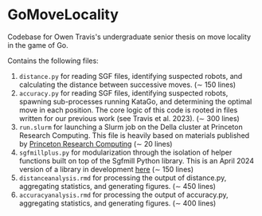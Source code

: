 # GoMoveLocality
Codebase for Owen Travis's undergraduate senior thesis on move locality in the game of Go.

Contains the following files:

1. `distance.py` for reading SGF files, identifying suspected robots, and calculating the distance between successive moves. (∼ 150 lines)
2. `accuracy.py` for reading SGF files, identifying suspected robots, spawning sub-processes running KataGo, and determining the optimal move in each position. The core logic of this code is rooted in files written for our previous work (see Travis et al. 2023). (∼ 300 lines)
3. `run.slurm` for launching a Slurm job on the Della cluster at Princeton Research
Computing. This file is heavily based on materials published by [Princeton
Research Computing](https://researchcomputing.princeton.edu/support/knowledge-base/slurm) (∼ 20 lines)
4. `sgfmillplus.py` for modularization through the isolation of helper functions built on top of the Sgfmill Python library. This is an April 2024 version of a library in development [here](https://github.com/otravis710/sgfmillplus) (∼ 150 lines)
5. `distanceanalysis.rmd` for processing the output of distance.py, aggregating statistics, and generating figures. (∼ 450 lines)
6. `accuracyanalysis.rmd` for processing the output of accuracy.py, aggregating statistics, and generating figures. (∼ 400 lines)
